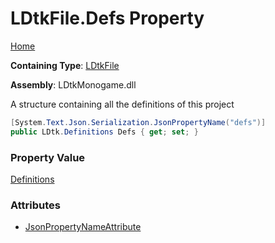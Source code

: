 # LDtkFile\.Defs Property

[Home](../../../README.md)

**Containing Type**: [LDtkFile](../README.md)

**Assembly**: LDtkMonogame\.dll

  
 A structure containing all the definitions of this project 

```csharp
[System.Text.Json.Serialization.JsonPropertyName("defs")]
public LDtk.Definitions Defs { get; set; }
```

### Property Value

[Definitions](../../Definitions/README.md)

### Attributes

* [JsonPropertyNameAttribute](https://docs.microsoft.com/en-us/dotnet/api/system.text.json.serialization.jsonpropertynameattribute)

